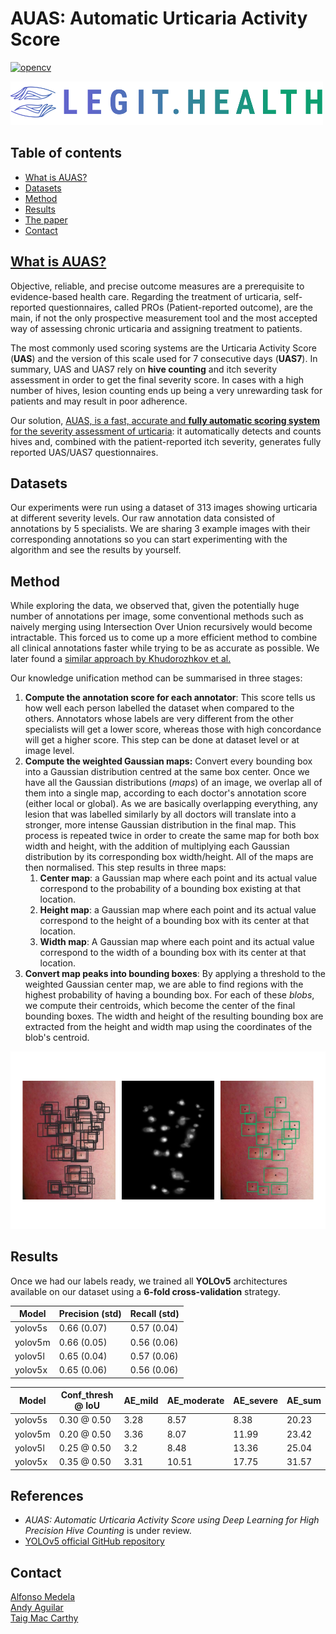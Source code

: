 # AUAS: Automatic Urticaria Activity Score
[![opencv](https://img.shields.io/badge/opencv--python-4.5.1.48-brightgreen?style=plastic)](https://opencv.org/)

[<img src="figures/Legit_Health_logo.png" width="500" height="70" />](https://legit.health/)

## Table of contents
- [What is AUAS?](#what-is-auas)
- [Datasets](#datasets)
- [Method](#method)
- [Results](#results)
- [The paper](#reference)
- [Contact](#contact)


## [What is AUAS?](https://legit.health/)

Objective, reliable, and precise outcome measures are a prerequisite to evidence-based health care. Regarding the treatment of urticaria, self-reported questionnaires, called PROs (Patient-reported outcome), are the main, if not the only prospective measurement tool and the most accepted way of assessing chronic urticaria and assigning treatment to patients. 

The most commonly used scoring systems are the Urticaria Activity Score (**UAS**) and the version of this scale used for 7 consecutive days (**UAS7**). In summary, UAS and UAS7 rely on **hive counting** and itch severity assessment in order to get the final severity score. In cases with a high number of hives, lesion counting ends up being a very unrewarding task for patients and may result in poor adherence.

Our solution, [AUAS, is a fast, accurate and **fully automatic scoring system** for the severity assessment of urticaria](https://legit.health/auas7-the-best-weapon-in-the-dermatologyst-arsenal/): it automatically detects and counts hives and, combined with the patient-reported itch severity, generates fully reported UAS/UAS7 questionnaires.

## Datasets

Our experiments were run using a dataset of 313 images showing urticaria at different severity levels. Our raw annotation data consisted of annotations by 5 specialists. We are sharing 3 example images with their corresponding annotations so you can start experimenting with the algorithm and see the results by yourself.

## Method

While exploring the data, we observed that, given the potentially huge number of annotations per image, some conventional methods such as naively merging using Intersection Over Union recursively would become intractable. This forced us to come up a more efficient method to combine all clinical annotations faster while trying to be as accurate as possible. We later found a [similar approach by Khudorozhkov et al.](https://ieeexplore.ieee.org/document/8554904)

Our knowledge unification method can be summarised in three stages:

1. **Compute the annotation score for each annotator**: This score tells us how well each person labelled the dataset when compared to the others. Annotators whose labels are very different from the other specialists will get a lower score, whereas those with high concordance will get a higher score. This step can be done at dataset level or at image level.
2. **Compute the weighted Gaussian maps:** Convert every bounding box into a Gaussian distribution centred at the same box center. Once we have all the Gaussian distributions (*maps*) of an image, we overlap all of them into a single map, according to each doctor's annotation score (either local or global). As we are basically overlapping everything, any lesion that was labelled similarly by all doctors will translate into a stronger, more intense Gaussian distribution in the final map. This process is repeated twice in order to create the same map for both box width and height, with the addition of multiplying each Gaussian distribution by its corresponding box width/height. All of the maps are then normalised. This step results in three maps:
	1. **Center map**: a Gaussian map where each point and its actual value correspond to the probability of a bounding box existing at that location.
	2. **Height map**: a Gaussian map where each point and its actual value correspond to the height of a bounding box with its center at that location.
	3. **Width map**: A Gaussian map where each point and its actual value correspond to the width of a bounding box with its center at that location.
3. **Convert map peaks into bounding boxes**: By applying a threshold to the weighted Gaussian center map, we are able to find regions with the highest probability of having a bounding box. For each of these *blobs*, we compute their centroids, which become the center of the final bounding boxes. The width and height of the resulting bounding box are extracted from the height and width map using the coordinates of the blob's centroid.

![Clinical knowledge unification algorithm overview](figures/method.png)

## Results

Once we had our labels ready, we trained all **YOLOv5** architectures available on our dataset using a **6-fold cross-validation** strategy.

| Model   | Precision (std) | Recall (std) |
|---------|-----------------|--------------|
| yolov5s | 0.66 (0.07)     | 0.57 (0.04)  |
| yolov5m | 0.66 (0.05)     | 0.56 (0.06)  |
| yolov5l | 0.65 (0.04)     | 0.57 (0.06)  |
| yolov5x | 0.65 (0.06)     | 0.56 (0.06)  |



| Model   | Conf_thresh @ IoU | AE_mild | AE_moderate | AE_severe | AE_sum |
|---------|-------------------|---------|-------------|-----------|--------|
| yolov5s | 0.30 @ 0.50       | 3.28    | 8.57        | 8.38      | 20.23  |
| yolov5m | 0.20 @ 0.50       | 3.36    | 8.07        | 11.99     | 23.42  |
| yolov5l | 0.25 @ 0.50       | 3.2     | 8.48        | 13.36     | 25.04  |
| yolov5x | 0.35 @ 0.50       | 3.31    | 10.51       | 17.75     | 31.57  |

## References

- *AUAS: Automatic Urticaria Activity Score using Deep Learning for High Precision Hive Counting* is under review.
- [YOLOv5 official GitHub repository](https://github.com/ultralytics/yolov5)

## Contact

[Alfonso Medela](https://www.linkedin.com/in/alfonsomedela/) \
[Andy Aguilar](https://www.linkedin.com/in/andy-aguilar/) \
[Taig Mac Carthy](https://www.linkedin.com/in/taigmaccarthy/)

